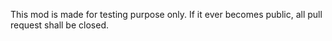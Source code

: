 This mod is made for testing purpose only. If it ever becomes public, all pull request shall be closed.